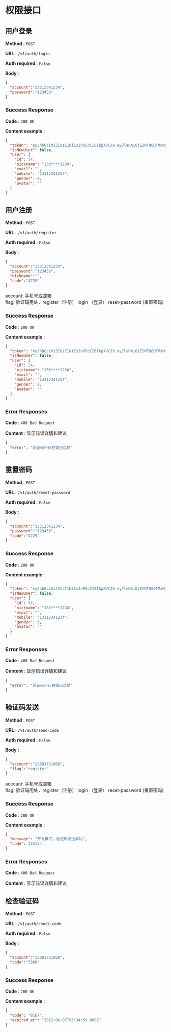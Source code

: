 权限接口
=======


## 用户登录

**Method** : `POST`

**URL** : `/v1/auth/login`

**Auth required** : `False`

**Body** :

```json
{
  "account":"13312341234",
  "password":"123456"
}
```

### Success Response

**Code** : `200 OK`

**Content example** :

```json
{
  "token": "eyJhbGciOiJIUzI1NiIsInR5cCI6IkpXVCJ9.eyJleHAiOjE2NTQ0OTMxMjAsImlhdCI6MTY1NDQ4MjI5MCwiZGF0YSI6eyJpZCI6NTR9fQ.Yw_z9DLsmMTRVXZwrpkMkfEe_cOMDL_x4PYCz18r97w",
  "isNewUser": false,
  "user": {
    "id": 54,
    "nickname": "133****1234",
    "email": "",
    "mobile": "13312341234",
    "gender": 0,
    "avatar": ""
  }
}
```





## 用户注册

**Method** : `POST`

**URL** : `/v1/auth/register`

**Auth required** : `False`

**Body** :

```json
{
  "account":"13312341234",
  "password":"123456",
  "nickname":"",
  "code":"4729"
}
```
account: 手机号或邮箱  
flag: 验证码用处，register（注册） login （登录）  reset-password (重置密码)

### Success Response

**Code** : `200 OK`

**Content example** :

```json
{
  "token": "eyJhbGciOiJIUzI1NiIsInR5cCI6IkpXVCJ9.eyJleHAiOjE2NTQ0OTMxMjAsImlhdCI6MTY1NDQ4MjI5MCwiZGF0YSI6eyJpZCI6NTR9fQ.Yw_z9DLsmMTRVXZwrpkMkfEe_cOMDL_x4PYCz18r97w",
  "isNewUser": false,
  "user": {
    "id": 54,
    "nickname": "133****1234",
    "email": "",
    "mobile": "13312341234",
    "gender": 0,
    "avatar": ""
  }
}
```

### Error Responses

**Code** : `400 Bad Request`

**Content** : 显示错误详情和建议
```json
{
  "error": "验证码不存在或已过期"
}
```





## 重置密码

**Method** : `POST`

**URL** : `/v1/auth/reset-password`

**Auth required** : `False`

**Body** :


```json
{
  "account":"13312341234",
  "password":"123456",
  "code":"4729"
}
```

### Success Response

**Code** : `200 OK`

**Content example** :

```json
{
  "token": "eyJhbGciOiJIUzI1NiIsInR5cCI6IkpXVCJ9.eyJleHAiOjE2NTQ0OTMxMjAsImlhdCI6MTY1NDQ4MjI5MCwiZGF0YSI6eyJpZCI6NTR9fQ.Yw_z9DLsmMTRVXZwrpkMkfEe_cOMDL_x4PYCz18r97w",
  "isNewUser": false,
  "user": {
    "id": 54,
    "nickname": "133****1234",
    "email": "",
    "mobile": "13312341234",
    "gender": 0,
    "avatar": ""
  }
}
```

### Error Responses

**Code** : `400 Bad Request`

**Content** : 显示错误详情和建议
```json
{
  "error": "验证码不存在或已过期"
}
```








## 验证码发送

**Method** : `POST`

**URL** : `/v1/auth/send-code`

**Auth required** : `False`

**Body** :

```json
{
  "account":"13683761008",
  "flag":"register"
}
```
account: 手机号或邮箱  
flag: 验证码用处，register（注册） login （登录）  reset-password (重置密码)

### Success Response

**Code** : `200 OK`

**Content example** :

```json
{
  "message": "开发模式，验证码发送成功",
  "code": 225154
}
```

### Error Responses

**Code** : `400 Bad Request`

**Content** : 显示错误详情和建议


## 检查验证码

**Method** : `POST`

**URL** : `/v1/auth/check-code`

**Auth required** : `False`

**Body** :

```json
{
  "account":"13683761008",
  "code":"7389"
}
```

### Success Response

**Code** : `200 OK`

**Content example** :

```json
{
  "code": "8167",
  "expired_at": "2022-06-07T06:34:59.000Z"
}
```

